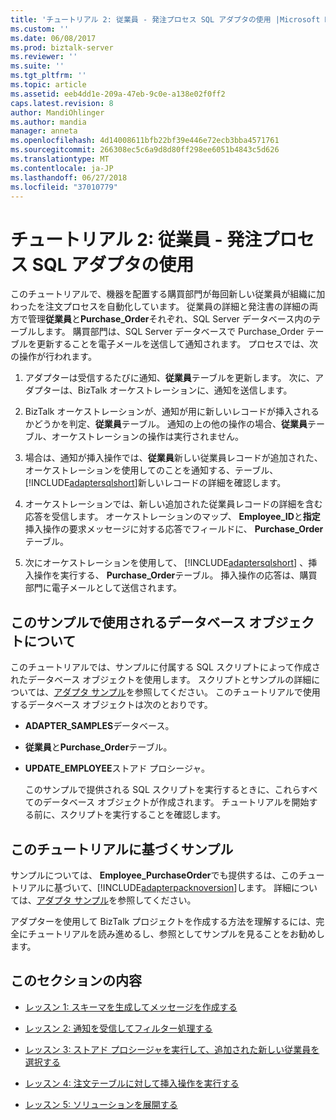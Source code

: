 ```yaml
---
title: 'チュートリアル 2: 従業員 - 発注プロセス SQL アダプタの使用 |Microsoft Docs'
ms.custom: ''
ms.date: 06/08/2017
ms.prod: biztalk-server
ms.reviewer: ''
ms.suite: ''
ms.tgt_pltfrm: ''
ms.topic: article
ms.assetid: eeb4dd1e-209a-47eb-9c0e-a138e02f0ff2
caps.latest.revision: 8
author: MandiOhlinger
ms.author: mandia
manager: anneta
ms.openlocfilehash: 4d14008611bfb22bf39e446e72ecb3bba4571761
ms.sourcegitcommit: 266308ec5c6a9d8d80ff298ee6051b4843c5d626
ms.translationtype: MT
ms.contentlocale: ja-JP
ms.lasthandoff: 06/27/2018
ms.locfileid: "37010779"
---
```

# <a name="tutorial-2-employee---purchase-order-process-using-the-sql-adapter"></a>チュートリアル 2: 従業員 - 発注プロセス SQL アダプタの使用
このチュートリアルで、機器を配置する購買部門が毎回新しい従業員が組織に加わったを注文プロセスを自動化しています。 従業員の詳細と発注書の詳細の両方で管理**従業員**と**Purchase_Order**それぞれ、SQL Server データベース内のテーブルします。 購買部門は、SQL Server データベースで Purchase_Order テーブルを更新することを電子メールを送信して通知されます。 プロセスでは、次の操作が行われます。  
  
1. アダプターは受信するたびに通知、**従業員**テーブルを更新します。 次に、アダプターは、BizTalk オーケストレーションに、通知を送信します。  
  
2. BizTalk オーケストレーションが、通知が用に新しいレコードが挿入されるかどうかを判定、**従業員**テーブル。 通知の上の他の操作の場合、**従業員**テーブル、オーケストレーションの操作は実行されません。  
  
3. 場合は、通知が挿入操作では、**従業員**新しい従業員レコードが追加された、オーケストレーションを使用してのことを通知する、テーブル、[!INCLUDE[adaptersqlshort](../../includes/adaptersqlshort-md.md)]新しいレコードの詳細を確認します。  
  
4. オーケストレーションでは、新しい追加された従業員レコードの詳細を含む応答を受信します。 オーケストレーションのマップ、 **Employee_ID**と**指定**挿入操作の要求メッセージに対する応答でフィールドに、 **Purchase_Order**テーブル。  
  
5. 次にオーケストレーションを使用して、 [!INCLUDE[adaptersqlshort](../../includes/adaptersqlshort-md.md)] 、挿入操作を実行する、 **Purchase_Order**テーブル。 挿入操作の応答は、購買部門に電子メールとして送信されます。  
  
## <a name="about-the-database-objects-used-in-this-sample"></a>このサンプルで使用されるデータベース オブジェクトについて  
 このチュートリアルでは、サンプルに付属する SQL スクリプトによって作成されたデータベース オブジェクトを使用します。 スクリプトとサンプルの詳細については、[アダプタ サンプル](../../adapters-and-accelerators/accelerator-rosettanet/adapter-samples.md)を参照してください。 このチュートリアルで使用するデータベース オブジェクトは次のとおりです。  
  
- **ADAPTER_SAMPLES**データベース。  
  
- **従業員**と**Purchase_Order**テーブル。  
  
- **UPDATE_EMPLOYEE**ストアド プロシージャ。  
  
  このサンプルで提供される SQL スクリプトを実行するときに、これらすべてのデータベース オブジェクトが作成されます。 チュートリアルを開始する前に、スクリプトを実行することを確認します。  
  
## <a name="sample-based-on-this-tutorial"></a>このチュートリアルに基づくサンプル  
 サンプルについては、 **Employee_PurchaseOrder**でも提供するは、このチュートリアルに基づいて、[!INCLUDE[adapterpacknoversion](../../includes/adapterpacknoversion-md.md)]します。 詳細については、[アダプタ サンプル](../../adapters-and-accelerators/accelerator-rosettanet/adapter-samples.md)を参照してください。  
  
 アダプターを使用して BizTalk プロジェクトを作成する方法を理解するには、完全にチュートリアルを読み進めるし、参照としてサンプルを見ることをお勧めします。  
  
## <a name="in-this-section"></a>このセクションの内容  
  
-   [レッスン 1: スキーマを生成してメッセージを作成する](../../adapters-and-accelerators/adapter-sql/lesson-1-generate-schemas-and-create-messages.md)  
  
-   [レッスン 2: 通知を受信してフィルター処理する](../../adapters-and-accelerators/adapter-sql/lesson-2-receive-and-filter-notifications.md)  
  
-   [レッスン 3: ストアド プロシージャを実行して、追加された新しい従業員を選択する](../../adapters-and-accelerators/adapter-sql/lesson-3-execute-a-stored-procedure-to-select-new-employees-added.md)  
  
-   [レッスン 4: 注文テーブルに対して挿入操作を実行する](../../adapters-and-accelerators/adapter-sql/lesson-4-perform-an-insert-operation-on-the-purchase-order-table.md)  
  
-   [レッスン 5: ソリューションを展開する](../../adapters-and-accelerators/adapter-sql/lesson-5-deploy-the-solution.md)